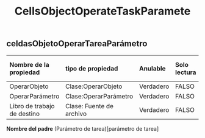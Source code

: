 ﻿---
title: CellsObjectOperateTaskParamete
second_title: Aspose.Cells Cloud Documen
type: docs
url: /es/specification/model/cellsobjectoperatetaskparameter/
description: "Aspose.Cells Especificación del modelo de nube: CellsObjectOperateTaskParameter. Maneje sin esfuerzo Excel y otros documentos de hoja de cálculo con funciones como abrir, generar, editar, dividir, fusionar, comparar y convertir."
weight: 50
---
## **celdasObjetoOperarTareaParámetro**

 

| Nombre de la propiedad| tipo de propiedad| Anulable| Solo lectura| Valor por defecto| Descripción|
|:- |:- |:- |:- |:- |:- |
| OperarObjeto| Clase:OperarObjeto| Verdadero| FALSO|||
| OperarParámetro| Clase:OperarParámetro| Verdadero| FALSO|||
| Libro de trabajo de destino| Clase: Fuente de archivo| Verdadero| FALSO|||

**Nombre del padre** (Parámetro de tarea)[parámetro de tarea]